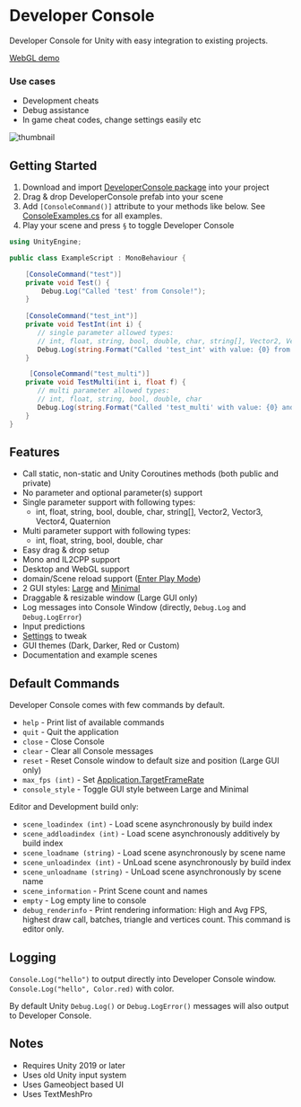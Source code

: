 # Developer Console

Developer Console for Unity with easy integration to existing projects.

[WebGL demo](https://anarkila.github.io/DeveloperConsole/Demo)

### Use cases 
- Development cheats
- Debug assistance
- In game cheat codes, change settings easily etc

![thumbnail](https://github.com/anarkila/DeveloperConsole/blob/main/Images/large_dark.PNG)

## Getting Started
1. Download and import [DeveloperConsole package](https://github.com/anarkila/DeveloperConsole/releases/download/v0.8.5/DeveloperConsole_0.8.5.unitypackage) into your project
2. Drag & drop DeveloperConsole prefab into your scene
3. Add ``[ConsoleCommand()]`` attribute to your methods like below. See [ConsoleExamples.cs](https://github.com/anarkila/DeveloperConsole/blob/main/Console/Assets/DeveloperConsole/Example%20scenes/Example%20scripts/ConsoleExamples.cs) for all examples. 
4. Play your scene and press ``§`` to toggle Developer Console

```C#
using UnityEngine;

public class ExampleScript : MonoBehaviour {

    [ConsoleCommand("test")]
    private void Test() {
        Debug.Log("Called 'test' from Console!");
    }
    
    [ConsoleCommand("test_int")]
    private void TestInt(int i) {
       // single parameter allowed types: 
       // int, float, string, bool, double, char, string[], Vector2, Vector3, Vector4, Quaternion
       Debug.Log(string.Format("Called 'test_int' with value: {0} from Console!", i));
    }

     [ConsoleCommand("test_multi")]
    private void TestMulti(int i, float f) {
       // multi parameter allowed types:
       // int, float, string, bool, double, char
       Debug.Log(string.Format("Called 'test_multi' with value: {0} and {1} from Console!", i, f));
    }
}
```

## Features

- Call static, non-static and Unity Coroutines methods (both public and private)
- No parameter and optional parameter(s) support
- Single parameter support with following types:
    - int, float, string, bool, double, char, string[], Vector2, Vector3, Vector4, Quaternion
- Multi parameter support with following types:
    - int, float, string, bool, double, char
- Easy drag & drop setup
- Mono and IL2CPP support
- Desktop and WebGL support
- domain/Scene reload support ([Enter Play Mode](https://docs.unity3d.com/Manual/ConfigurableEnterPlayMode.html))
- 2 GUI styles: [Large](https://github.com/anarkila/DeveloperConsole/blob/main/Images/large_dark.PNG) and [Minimal](https://github.com/anarkila/DeveloperConsole/blob/main/Images/minimal.png)
- Draggable & resizable window (Large GUI only)
- Log messages into Console Window (directly, ``Debug.Log`` and ``Debug.LogError``)
- Input predictions
- [Settings](https://github.com/anarkila/DeveloperConsole/blob/main/Images/settings.PNG) to tweak
- GUI themes (Dark, Darker, Red or Custom)
- Documentation and example scenes

## Default Commands
Developer Console comes with few commands by default.

* ``help`` - Print list of available commands
* ``quit`` - Quit the application
* ``close`` - Close Console
* ``clear`` - Clear all Console messages
* ``reset`` - Reset Console window to default size and position (Large GUI only)
* ``max_fps (int)`` - Set [Application.TargetFrameRate](https://docs.unity3d.com/ScriptReference/Application-targetFrameRate.html)
* ``console_style`` - Toggle GUI style between Large and Minimal

Editor and Development build only:

* ``scene_loadindex (int)`` - Load scene asynchronously by build index
* ``scene_addloadindex (int)`` - Load scene asynchronously additively by build index
* ``scene_loadname (string)`` - Load scene asynchronously by scene name
* ``scene_unloadindex (int)`` - UnLoad scene asynchronously by build index
* ``scene_unloadname (string)`` - UnLoad scene asynchronously by scene name
* ``scene_information`` - Print Scene count and names
* ``empty`` - Log empty line to console
* ``debug_renderinfo`` - Print rendering information: High and Avg FPS, highest draw call, batches, triangle and vertices count. This command is editor only.

## Logging
``Console.Log("hello")`` to output directly into Developer Console window. ``Console.Log("hello", Color.red)`` with color.

By default Unity ``Debug.Log()`` or ``Debug.LogError()`` messages will also output to Developer Console.

## Notes
- Requires Unity 2019 or later
- Uses old Unity input system
- Uses Gameobject based UI
- Uses TextMeshPro